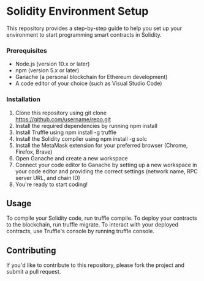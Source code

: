 # Solidity Environment Setup

This repository provides a step-by-step guide to help you set up your environment to start programming smart contracts in Solidity.

### Prerequisites

- Node.js (version 10.x or later)
- npm (version 5.x or later)
- Ganache (a personal blockchain for Ethereum development)
- A code editor of your choice (such as Visual Studio Code)

### Installation

1. Clone this repository using git clone https://github.com/username/repo.git
2. Install the required dependencies by running npm install
3. Install Truffle using npm install -g truffle
4. Install the Solidity compiler using npm install -g solc
5. Install the MetaMask extension for your preferred browser (Chrome, Firefox, Brave)
6. Open Ganache and create a new workspace
7. Connect your code editor to Ganache by setting up a new workspace in your code editor and providing the correct settings (network name, RPC server URL, and chain ID)
8. You're ready to start coding!

## Usage

To compile your Solidity code, run truffle compile. To deploy your contracts to the blockchain, run truffle migrate. To interact with your deployed contracts, use Truffle's console by running truffle console.

## Contributing

If you'd like to contribute to this repository, please fork the project and submit a pull request.
